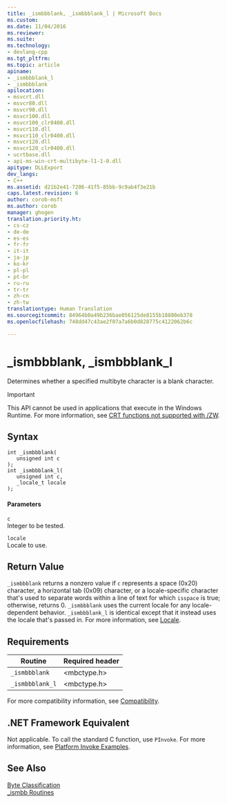 ```yaml
---
title: _ismbbblank, _ismbbblank_l | Microsoft Docs
ms.custom: 
ms.date: 11/04/2016
ms.reviewer: 
ms.suite: 
ms.technology:
- devlang-cpp
ms.tgt_pltfrm: 
ms.topic: article
apiname:
- _ismbbblank_l
- _ismbbblank
apilocation:
- msvcrt.dll
- msvcr80.dll
- msvcr90.dll
- msvcr100.dll
- msvcr100_clr0400.dll
- msvcr110.dll
- msvcr110_clr0400.dll
- msvcr120.dll
- msvcr120_clr0400.dll
- ucrtbase.dll
- api-ms-win-crt-multibyte-l1-1-0.dll
apitype: DLLExport
dev_langs:
- C++
ms.assetid: d21b2e41-7206-41f5-85bb-9c9ab4f3e21b
caps.latest.revision: 6
author: corob-msft
ms.author: corob
manager: ghogen
translation.priority.ht:
- cs-cz
- de-de
- es-es
- fr-fr
- it-it
- ja-jp
- ko-kr
- pl-pl
- pt-br
- ru-ru
- tr-tr
- zh-cn
- zh-tw
translationtype: Human Translation
ms.sourcegitcommit: 84964b0a49b236bae056125de8155b18880eb378
ms.openlocfilehash: 748dd47c43ae2f07a7a6b0d828775c4122062b6c

---
```

# _ismbbblank, _ismbbblank_l
Determines whether a specified multibyte character is a blank character.  
  
> [!IMPORTANT]
>  This API cannot be used in applications that execute in the Windows Runtime. For more information, see [CRT functions not supported with /ZW](http://msdn.microsoft.com/library/windows/apps/jj606124.aspx).  
  
## Syntax  
  
```  
int _ismbbblank(  
   unsigned int c   
);  
int _ismbbblank_l(  
   unsigned int c,  
   _locale_t locale  
);  
```  
  
#### Parameters  
 `c`  
 Integer to be tested.  
  
 `locale`  
 Locale to use.  
  
## Return Value  
 `_ismbbblank` returns a nonzero value if `c` represents a space (0x20) character, a horizontal tab (0x09) character, or a locale-specific character that's used to separate words within a line of text for which `isspace` is true; otherwise, returns 0. `_ismbbblank` uses the current locale for any locale-dependent behavior. `_ismbbblank_l` is identical except that it instead uses the locale that's passed in. For more information, see [Locale](../../c-runtime-library/locale.md).  
  
## Requirements  
  
|Routine|Required header|  
|-------------|---------------------|  
|`_ismbbblank`|\<mbctype.h>|  
|`_ismbbblank_l`|\<mbctype.h>|  
  
 For more compatibility information, see [Compatibility](../../c-runtime-library/compatibility.md).  
  
## .NET Framework Equivalent  
 Not applicable. To call the standard C function, use `PInvoke`. For more information, see [Platform Invoke Examples](http://msdn.microsoft.com/Library/15926806-f0b7-487e-93a6-4e9367ec689f).  
  
## See Also  
 [Byte Classification](../../c-runtime-library/byte-classification.md)   
 [_ismbb Routines](../../c-runtime-library/ismbb-routines.md)


<!--HONumber=Jan17_HO1-->


